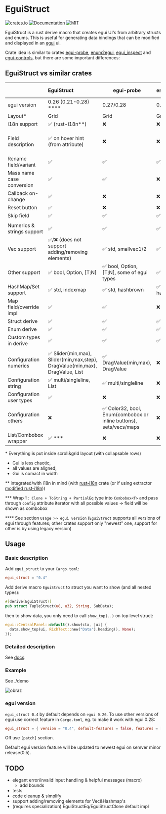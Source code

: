 # EguiStruct

[![crates.io](https://img.shields.io/crates/v/egui_struct.svg)](https://crates.io/crates/egui_struct)
[![Documentation](https://docs.rs/egui_struct/badge.svg)](https://docs.rs/egui_struct)
[![MIT](https://img.shields.io/badge/license-MIT-blue.svg)](https://github.com/PingPongun/egui_struct/blob/master/LICENSE)

EguiStruct is a rust derive macro that creates egui UI's from arbitrary structs and enums.
This is useful for generating data bindings that can be modified and displayed in an [egui](https://github.com/emilk/egui) ui.

Crate idea is similar to crates [egui-probe](https://github.com/zakarumych/egui-probe), [enum2egui](https://github.com/matthewjberger/enum2egui), [egui_inspect](https://github.com/Meisterlama/egui_inspect) and [egui-controls](https://github.com/aalekhpatel07/egui-controls), but there are some important differences:

## EguiStruct vs similar crates

|                            | EguiStruct                                                                   | egui-probe                                                        | enum2egui        | egui_inspect                 | egui-controls                     |
| :------------------------- | :--------------------------------------------------------------------------- | ----------------------------------------------------------------- | :--------------- | :--------------------------- | :-------------------------------- |
| egui version               | 0.26 (0.21-0.28) ****                                                        | 0.27/0.28                                                         | 0.23/0.24.1/0.26 | 0.20                         | N/A                               |
| Layout*                    | Grid                                                                         | Grid                                                              | Group/nested     | Nested                       | Grid                              |
| i18n support               | ✅ (rust-i18n**)                                                              | ❌                                                                 | ❌                | ❌                            | ❌                                 |
| Field description          | ✅ on hover hint (from attribute)                                             | ❌                                                                 | ❌                | ❌                            | ✅ third column (from doc comment) |
| Rename field/variant       | ✅                                                                            | ✅                                                                 | ✅/❌ (enum only)  | ❌                            | ❌                                 |
| Mass name case conversion  | ✅                                                                            | ✅                                                                 | ❌                | ❌                            | ❌                                 |
| Callback on-change         | ✅                                                                            | ❌                                                                 | ❌                | ❌                            | ❌                                 |
| Reset button               | ✅                                                                            | ❌                                                                 | ❌                | ❌                            | ❌                                 |
| Skip field                 | ✅                                                                            | ✅                                                                 | ✅                | ✅                            | ❌                                 |
|                            |                                                                              |                                                                   |                  |                              |                                   |
| Numerics & strings support | ✅                                                                            | ✅                                                                 | ✅                | ✅                            | ✅                                 |
| Vec support                | ✅/❌ (does not support adding/removing elements)                              | ✅ std, smallvec1/2                                                | ✅                | ✅                            | ❌                                 |
| Other support              | ✅ bool, Option, [T;N]                                                        | ✅ bool, Option, [T;N], some of egui types                         | ✅ bool, Option   | ✅ bool, [T;N]                | ❌                                 |
| HashMap/Set support        | ✅ std, indexmap                                                              | ✅ std, hashbrown                                                  | ✅ std, hashbrown | ❌                            | ❌                                 |
| Map field/override impl    | ✅                                                                            | ✅                                                                 | ❌                | ✅                            | ❌                                 |
| Struct derive              | ✅                                                                            | ✅                                                                 | ✅                | ✅                            | ✅                                 |
| Enum derive                | ✅                                                                            | ✅                                                                 | ✅                | ❌                            | ❌                                 |
| Custom types in derive     | ✅                                                                            | ✅                                                                 | ✅                | ✅                            | ❌                                 |
|                            |                                                                              |                                                                   |                  |                              |                                   |
| Configuration numerics     | ✅ Slider(min,max), Slider(min,max,step), DragValue(min,max), DragValue, List | ✅ DragValue(min,max), DragValue                                   | ❌                | ✅ Slider(min,max), DragValue | ❌                                 |
| Configuration string       | ✅ multi/singleline, List                                                     | ✅ multi/singleline                                                | ❌                | ✅ multi/singleline           | ❌                                 |
| Configuration user types   | ✅                                                                            | ❌                                                                 | ❌                | ❌                            | ❌                                 |
| Configuration others       | ❌                                                                            | ✅ Color32, bool, Enum(combobox or inline buttons), sets/vecs/maps | ❌                | ❌                            | ❌                                 |
| List/Combobox wrapper      | ✅ ***                                                                        | ❌                                                                 | ❌                | ❌                            | ❌                                 |

\* Everything is put inside scroll&grid layout (with collapsable rows)

- Gui is less chaotic,
- all values are aligned,
- Gui is comact in width

** integrated/with i18n in mind (with [rust-i18n](https://github.com/longbridgeapp/rust-i18n) crate (or if using extractor [modified rust-i18n](https://github.com/PingPongun/rust-i18n.git)))

*** Wrap `T: Clone + ToString + PartialEq` type into `Combobox<T>` and pass through `config` attribute iterator with all possible values → field will be shown as combobox

**** See section `Usage >> egui version` (`EguiStruct` supports all versions of egui through features; other crates support only "newest" one, support for other is by using legacy version)

## Usage

### Basic description

Add `egui_struct` to your `Cargo.toml`:

```toml
egui_struct = "0.4"
```

Add derive macro `EguiStruct` to struct you want to show (and all nested types):

```Rust
#[derive(EguiStruct)]
pub struct TupleStruct(u8, u32, String, SubData);
```

then to show data, you only need to call `show_top(..)` on top level struct:

```Rust
egui::CentralPanel::default().show(ctx, |ui| {
  data.show_top(ui, RichText::new("Data").heading(), None);
});
```

### Detailed description

See [docs](https://docs.rs/egui_struct/latest/egui_struct/index.html).

### Example

See ./demo

![obraz](https://github.com/PingPongun/egui_struct/assets/46752179/5c7281f7-4fba-4fc5-8a4d-de36000155f6)

### egui version

`egui_struct 0.4` by default depends on `egui 0.26`. To use other versions of egui use correct feature in `Cargo.toml`, eg. to make it work with egui 0.28:

```toml
egui_struct = { version = "0.4", default-features = false, features = [ "egui28" ] }
```

OR use `[patch]` section.

Default egui version feature will be updated to newest egui on semver minor release(0.5).  

## TODO

- elegant error/invalid input handling & helpful messages (macro)
  - add bounds
- tests
- code cleanup & simplify
- support adding/removing elements for Vec&Hashmap's
- (requires specialization) EguiStructEq/EguiStructClone default impl
